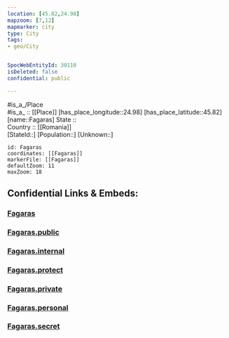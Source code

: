 ```yaml
---
location: [45.82,24.98] 
mapzoom: [7,12] 
mapmarker: city 
type: City
tags:
- geo/City


SpocWebEntityId: 30110
isDeleted: false
confidential: public

---
```

#is_a_/Place  
#is_a_ :: [[Place]] 
[has_place_longitude::24.98] 
[has_place_latitude::45.82] 
[name::Fagaras] 
State ::  
Country :: [[Romania]]  
[StateId::] 
[Population::] 
[Unknown::] 


```leaflet
id: Fagaras
coordinates: [[Fagaras]] 
markerFile: [[Fagaras]] 
defaultZoom: 11 
maxZoom: 18
```


## Confidential Links & Embeds: 

### [Fagaras](/_Standards/Earth/Continent/Europe/Europe~East/Romania/Regions~Romania/Romania~Centru/Brasov/City/Fagaras.md) 

### [Fagaras.public](/_public/Earth/Continent/Europe/Europe~East/Romania/Regions~Romania/Romania~Centru/Brasov/City/Fagaras.public.md) 

### [Fagaras.internal](/_internal/Earth/Continent/Europe/Europe~East/Romania/Regions~Romania/Romania~Centru/Brasov/City/Fagaras.internal.md) 

### [Fagaras.protect](/_protect/Earth/Continent/Europe/Europe~East/Romania/Regions~Romania/Romania~Centru/Brasov/City/Fagaras.protect.md) 

### [Fagaras.private](/_private/Earth/Continent/Europe/Europe~East/Romania/Regions~Romania/Romania~Centru/Brasov/City/Fagaras.private.md) 

### [Fagaras.personal](/_personal/Earth/Continent/Europe/Europe~East/Romania/Regions~Romania/Romania~Centru/Brasov/City/Fagaras.personal.md) 

### [Fagaras.secret](/_secret/Earth/Continent/Europe/Europe~East/Romania/Regions~Romania/Romania~Centru/Brasov/City/Fagaras.secret.md)

